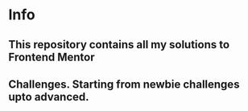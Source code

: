 # Info
## This repository contains all my solutions to Frontend Mentor 
## Challenges. Starting from newbie challenges upto advanced. 


